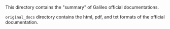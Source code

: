 This directory contains the "summary" of Galileo official documentations.

``original_docs`` directory contains the html, pdf, and txt formats of the official documentation.
